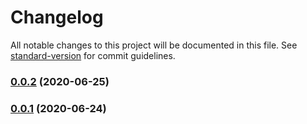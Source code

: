 # Changelog

All notable changes to this project will be documented in this file. See [standard-version](https://github.com/conventional-changelog/standard-version) for commit guidelines.

### [0.0.2](https://github.com/shalomsam/RN-Todo-App/compare/v1.0.0...v0.0.2) (2020-06-25)

### [0.0.1](https://github.com/shalomsam/RN-Todo-App/compare/v1.0.0...v0.0.1) (2020-06-24)
